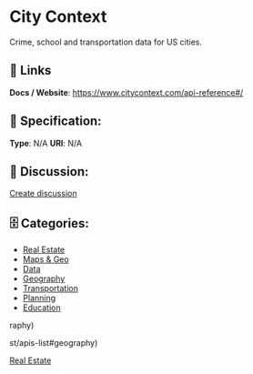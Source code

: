# City Context


Crime, school and transportation data for US cities.

##  🔗 Links
**Docs / Website**: https://www.citycontext.com/api-reference#/

## 🧬 Specification:
**Type**: N/A
**URI**: N/A

## 💬 Discussion:
[Create discussion](https://github.com/apis-list/apis-list/discussions/new)

## 🗄️ Categories:
- [Real Estate](https://github.com/apis-list/apis-list#real-estate)
- [Maps & Geo](https://github.com/apis-list/apis-list#maps-and-geo)
- [Data](https://github.com/apis-list/apis-list#data)
- [Geography](https://github.com/apis-list/apis-list#geography)
- [Transportation](https://github.com/apis-list/apis-list#transportation)
- [Planning](https://github.com/apis-list/apis-list#planning)
- [Education](https://github.com/apis-list/apis-list#education)



raphy)







st/apis-list#geography)



 [Real Estate](https://github.com/apis-list/apis-list#real-estate)



